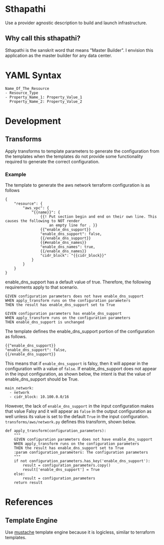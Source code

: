# Sthapathi
Use a provider agnostic description to build and launch infrastructure.

## Why call this sthapathi?
Sthapathi is the sanskrit word that means "Master Builder". I envision this application as the master builder for any 
data center.

# YAML Syntax
    Name_Of_The_Resource
    - Resource_Type
    - Property_Name_1: Property_Value_1
      Property_Name_2: Property_Value_2

# Development
## Transforms
Apply transforms to template parameters to generate the configuration from the templates when the templates do not 
provide some functionality required to generate the correct configuration. 

### Example
The template to generate the aws network terraform configuration is as follows

    {
        "resource": {
            "aws_vpc": {
                "{{name}}": {
                    {{! Put section begin and end on their own line. This causes the following to NOT render
                        an empty line for . }}
                    {{^enable_dns_support}}
                    "enable_dns_support": false,
                    {{/enable_dns_support}}
                    {{#enable_dns_names}}
                    "enable_dns_names": true,
                    {{/enable_dns_names}}
                    "cidr_block": "{{cidr_block}}"
                }
            }
        }
    }

enable_dns_support has a default value of true. Therefore, the following requirements apply to that scenario.

    GIVEN configuration parameters does not have enable_dns_support
    WHEN apply_transform runs on the configuration parameters
    THEN the result has enable_dns_support set to True

    GIVEN configuration parameters has enable_dns_support
    WHEN apply_transform runs on the configuration parameters
    THEN enable_dns_support is unchanged

The template defines the enable_dns_support portion of the configuration as follows.
  
    {{^enable_dns_support}}
    "enable_dns_support": false,
    {{/enable_dns_support}}
    
This means that if ```enable_dns_support``` is falsy, then it will appear in the configuration with a value of 
```false```. If enable_dns_support does not appear in the input configuration, as shown below, 
the intent is that the value of enable_dns_support should be True. 

    main_network:
      - network
      - cidr_block: 10.100.0.0/16

However, the lack of ```enable_dns_support``` in the input configuration makes that value Falsy 
and it will appear as ```false``` in the output configuration as well unless its value is set to the default ```True``` 
in the input configuration. ```transforms/aws/network.py``` defines this transform, shown below.

    def apply_transform(configuration_parameters):
        """
        GIVEN configuration parameters does not have enable_dns_support
        WHEN apply_transform runs on the configuration parameters
        THEN the result has enable_dns_support set to True
        :param configuration_parameters: The configuration parameters
        """
        if not configuration_parameters.has_key('enable_dns_support'):
            result = configuration_parameters.copy()
            result['enable_dns_support'] = True
        else:
            result = configuration_parameters
        return result

 
# References
## Template Engine
Use [mustache](http://mustache.github.io/mustache.5.html) template engine because it is logicless, similar to terraform 
templates.
